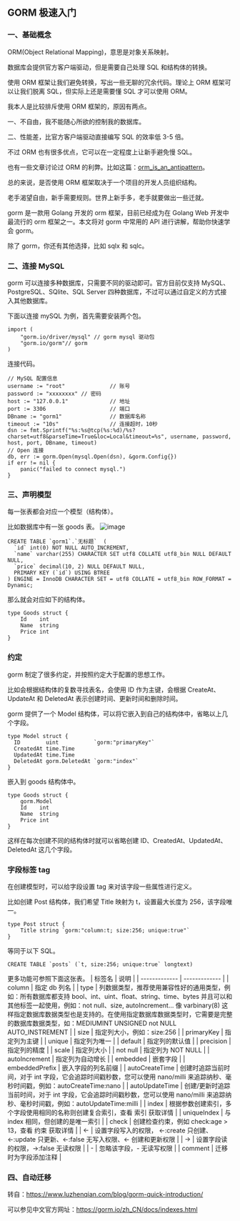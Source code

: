 ## GORM 极速入门
### 一、基础概念
ORM(Object Relational Mapping)，意思是对象关系映射。

数据库会提供官方客户端驱动，但是需要自己处理 SQL 和结构体的转换。

使用 ORM 框架让我们避免转换，写出一些无聊的冗余代码。理论上 ORM 框架可以让我们脱离 SQL，但实际上还是需要懂 SQL 才可以使用 ORM。

我本人是比较排斥使用 ORM 框架的，原因有两点。

一、不自由，我不能随心所欲的控制我的数据库。

二、性能差，比官方客户端驱动直接编写 SQL 的效率低 3-5 倍。

不过 ORM 也有很多优点，它可以在一定程度上让新手避免慢 SQL。

也有一些文章讨论过 ORM 的利弊。比如这篇：[orm_is_an_antipattern](https://seldo.com/posts/orm_is_an_antipattern)。

总的来说，是否使用 ORM 框架取决于一个项目的开发人员组织结构。

老手渴望自由，新手需要规则。世界上新手多，老手就要做出一些迁就。

gorm 是一款用 Golang 开发的 orm 框架，目前已经成为在 Golang Web 开发中最流行的 orm 框架之一。本文将对 gorm 中常用的 API 进行讲解，帮助你快速学会 gorm。

除了 gorm，你还有其他选择，比如 sqlx 和 sqlc。
### 二、连接 MySQL
gorm 可以连接多种数据库，只需要不同的驱动即可。官方目前仅支持 MySQL、PostgreSQL、SQlite、SQL Server 四种数据库，不过可以通过自定义的方式接入其他数据库。

下面以连接 mySQL 为例，首先需要安装两个包。
```
import (
    "gorm.io/driver/mysql" // gorm mysql 驱动包
    "gorm.io/gorm"// gorm
)
```
连接代码。
```
// MySQL 配置信息
username := "root"              // 账号
password := "xxxxxxxx" // 密码
host := "127.0.0.1"             // 地址
port := 3306                    // 端口
DBname := "gorm1"               // 数据库名称
timeout := "10s"                // 连接超时，10秒
dsn := fmt.Sprintf("%s:%s@tcp(%s:%d)/%s?charset=utf8&parseTime=True&loc=Local&timeout=%s", username, password, host, port, DBname, timeout)
// Open 连接
db, err := gorm.Open(mysql.Open(dsn), &gorm.Config{})
if err != nil {
    panic("failed to connect mysql.")
}
```
### 三、声明模型
每一张表都会对应一个模型（结构体）。

比如数据库中有一张 goods 表。
![image](https://user-images.githubusercontent.com/6757408/160511500-6e729551-4a34-40f1-801c-00f17012feb5.png)
```
CREATE TABLE `gorm1`.`无标题`  (
  `id` int(0) NOT NULL AUTO_INCREMENT,
  `name` varchar(255) CHARACTER SET utf8 COLLATE utf8_bin NULL DEFAULT NULL,
  `price` decimal(10, 2) NULL DEFAULT NULL,
  PRIMARY KEY (`id`) USING BTREE
) ENGINE = InnoDB CHARACTER SET = utf8 COLLATE = utf8_bin ROW_FORMAT = Dynamic;
```
那么就会对应如下的结构体。
```
type Goods struct {
    Id    int
    Name  string
    Price int
}
```
### 约定
gorm 制定了很多约定，并按照约定大于配置的思想工作。

比如会根据结构体的复数寻找表名，会使用 ID 作为主键，会根据 CreateAt、UpdateAt 和 DeletedAt 表示创建时间、更新时间和删除时间。

gorm 提供了一个 Model 结构体，可以将它嵌入到自己的结构体中，省略以上几个字段。
```
type Model struct {
  ID        uint           `gorm:"primaryKey"`
  CreatedAt time.Time
  UpdatedAt time.Time
  DeletedAt gorm.DeletedAt `gorm:"index"`
}
```
嵌入到 goods 结构体中。
```
type Goods struct {
    gorm.Model
    Id    int
    Name  string
    Price int
}
```
这样在每次创建不同的结构体时就可以省略创建 ID、CreatedAt、UpdatedAt、DeletedAt 这几个字段。
### 字段标签 tag
在创建模型时，可以给字段设置 tag 来对该字段一些属性进行定义。

比如创建 Post 结构体，我们希望 Title 映射为 t，设置最大长度为 256，该字段唯一。
```
type Post struct {
    Title string `gorm:"column:t; size:256; unique:true"`
}
```
等同于以下 SQL。
```
CREATE TABLE `posts` (`t, size:256; unique:true` longtext)
```
更多功能可参照下面这张表。
| 标签名  | 说明 |
| ------------- | ------------- |
| column  | 指定 db 列名  |
| type  | 列数据类型，推荐使用兼容性好的通用类型，例如：所有数据库都支持 bool、int、uint、float、string、time、bytes 并且可以和其他标签一起使用，例如：not null、size, autoIncrement… 像 varbinary(8) 这样指定数据库数据类型也是支持的。在使用指定数据库数据类型时，它需要是完整的数据库数据类型，如：MEDIUMINT UNSIGNED not NULL AUTO_INSTREMENT  |
| size  | 指定列大小，例如：size:256  |
| primaryKey  | 指定列为主键  |
| unique  | 指定列为唯一  |
| default  | 指定列的默认值  |
| precision  | 指定列的精度  |
| scale  | 指定列大小  |
| not null  | 指定列为 NOT NULL  |
| autoIncrement  | 指定列为自动增长  |
| embedded  | 嵌套字段  |
| embeddedPrefix  | 嵌入字段的列名前缀  |
| autoCreateTime  | 创建时追踪当前时间，对于 int 字段，它会追踪时间戳秒数，您可以使用 nano/milli 来追踪纳秒、毫秒时间戳，例如：autoCreateTime:nano  |
| autoUpdateTime  | 创建/更新时追踪当前时间，对于 int 字段，它会追踪时间戳秒数，您可以使用 nano/milli 来追踪纳秒、毫秒时间戳，例如：autoUpdateTime:milli  |
| index  | 根据参数创建索引，多个字段使用相同的名称则创建复合索引，查看 索引 获取详情  |
| uniqueIndex  | 与 index 相同，但创建的是唯一索引  |
| check  | 创建检查约束，例如 check:age > 13，查看 约束 获取详情  |
| <-  | 设置字段写入的权限， <-:create 只创建、<-:update 只更新、<-:false 无写入权限、<- 创建和更新权限  |
| ->  | 设置字段读的权限，->:false 无读权限  |
| -  | 忽略该字段，- 无读写权限 |
| comment  | 迁移时为字段添加注释 |
### 四、自动迁移

转自：https://www.luzhenqian.com/blog/gorm-quick-introduction/

可以参见中文官方网址：https://gorm.io/zh_CN/docs/indexes.html





